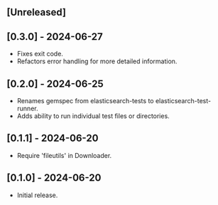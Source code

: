 ## [Unreleased]

## [0.3.0] - 2024-06-27

- Fixes exit code.
- Refactors error handling for more detailed information.

## [0.2.0] - 2024-06-25

- Renames gemspec from elasticsearch-tests to elasticsearch-test-runner.
- Adds ability to run individual test files or directories.

## [0.1.1] - 2024-06-20

- Require 'fileutils' in Downloader.

## [0.1.0] - 2024-06-20

- Initial release.
